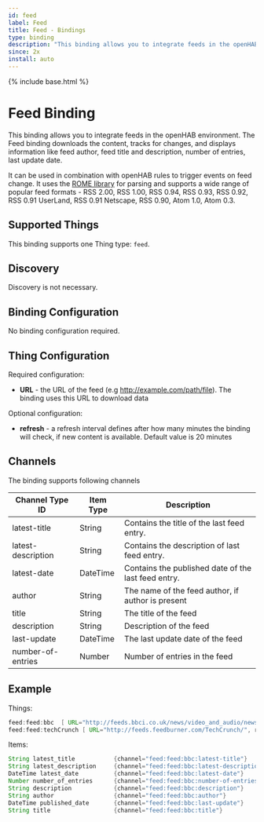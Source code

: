 ```yaml
---
id: feed
label: Feed
title: Feed - Bindings
type: binding
description: "This binding allows you to integrate feeds in the openHAB environment."
since: 2x
install: auto
---
```


<!-- Attention authors: Do not edit directly. Please add your changes to the appropriate source repository -->

{% include base.html %}

# Feed Binding

This binding allows you to integrate feeds in the openHAB environment.
The Feed binding downloads the content, tracks for changes, and displays information like feed author, feed title and description, number of entries, last update date.

It can be used in combination with openHAB rules to trigger events on feed change.
It uses the [ROME library](http://rometools.github.io/rome/index.html) for parsing
and supports a wide range of popular feed formats - RSS 2.00, RSS 1.00, RSS 0.94, RSS 0.93, RSS 0.92, RSS 0.91 UserLand,
RSS 0.91 Netscape, RSS 0.90, Atom 1.0, Atom 0.3.

## Supported Things

This binding supports one Thing type: `feed`.

## Discovery

Discovery is not necessary.

## Binding Configuration

No binding configuration required.

## Thing Configuration

Required configuration:

- **URL** - the URL of the feed (e.g <http://example.com/path/file>). The binding uses this URL to download data

Optional configuration:

- **refresh** - a refresh interval defines after how many minutes the binding will check, if new content is available. Default value is 20 minutes

## Channels

The binding supports following channels

| Channel Type ID    | Item Type | Description                                         |
|--------------------|-----------|-----------------------------------------------------|
| latest-title       | String    | Contains the title of the last feed entry.          |
| latest-description | String    | Contains the description of last feed entry.        |
| latest-date        | DateTime  | Contains the published date of the last feed entry. |
| author             | String    | The name of the feed author, if author is present   |
| title              | String    | The title of the feed                               |
| description        | String    | Description of the feed                             |
| last-update        | DateTime  | The last update date of the feed                    |
| number-of-entries  | Number    | Number of entries in the feed                       |

## Example

Things:

```java
feed:feed:bbc  [ URL="http://feeds.bbci.co.uk/news/video_and_audio/news_front_page/rss.xml?edition=uk"]
feed:feed:techCrunch [ URL="http://feeds.feedburner.com/TechCrunch/", refresh=60]
```

Items:

```java
String latest_title           {channel="feed:feed:bbc:latest-title"}
String latest_description     {channel="feed:feed:bbc:latest-description"}
DateTime latest_date          {channel="feed:feed:bbc:latest-date"}
Number number_of_entries      {channel="feed:feed:bbc:number-of-entries"}
String description            {channel="feed:feed:bbc:description"}
String author                 {channel="feed:feed:bbc:author"}
DateTime published_date       {channel="feed:feed:bbc:last-update"}
String title                  {channel="feed:feed:bbc:title"}
```
